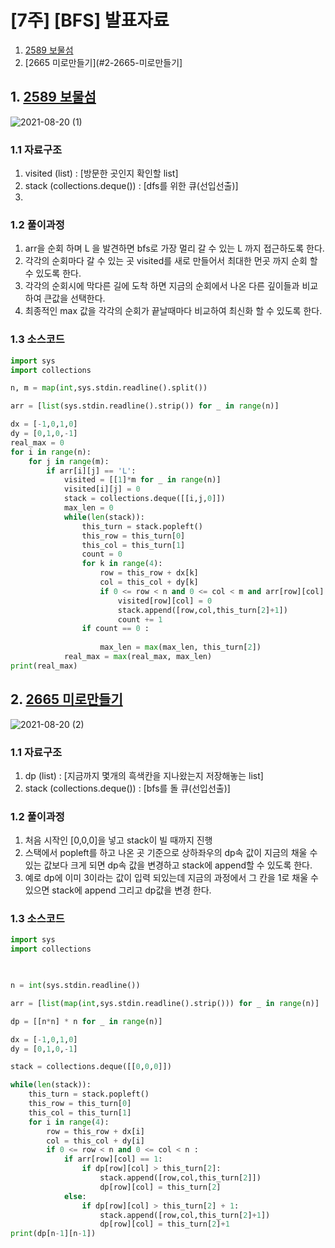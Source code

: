 # [7주] [BFS] 발표자료
1. [2589 보물섬](#1-2589-보물섬)
2. [2665 미로만들기](#2-2665-미로만들기]

## 1. [2589 보물섬](https://www.acmicpc.net/problem/2589)
![2021-08-20 (1)](https://user-images.githubusercontent.com/69501435/130209810-926175a4-adbc-4877-a365-17f4f513ebc8.png)


### 1.1 자료구조
1. visited (list) : [방문한 곳인지 확인할 list]
2. stack (collections.deque()) : [dfs를 위한 큐(선입선출)]
3. 
### 1.2 풀이과정
1. arr을 순회 하며 L 을 발견하면 bfs로 가장 멀리 갈 수 있는 L 까지 접근하도록 한다.
2. 각각의 순회마다 갈 수 있는 곳 visited를 새로 만들어서 최대한 먼곳 까지 순회 할 수 있도록 한다.
3. 각각의 순회시에 막다른 길에 도착 하면 지금의 순회에서 나온 다른 깊이들과 비교하여 큰값을 선택한다.
4. 최종적인 max 값을 각각의 순회가 끝날때마다 비교하여 최신화 할 수 있도록 한다.

### 1.3 소스코드

```python
import sys
import collections

n, m = map(int,sys.stdin.readline().split())

arr = [list(sys.stdin.readline().strip()) for _ in range(n)]

dx = [-1,0,1,0]
dy = [0,1,0,-1]
real_max = 0
for i in range(n):
    for j in range(m):
        if arr[i][j] == 'L':
            visited = [[1]*m for _ in range(n)]
            visited[i][j] = 0
            stack = collections.deque([[i,j,0]])
            max_len = 0
            while(len(stack)):
                this_turn = stack.popleft()
                this_row = this_turn[0]
                this_col = this_turn[1]
                count = 0
                for k in range(4):
                    row = this_row + dx[k]
                    col = this_col + dy[k]
                    if 0 <= row < n and 0 <= col < m and arr[row][col] =='L' and visited[row][col]:
                        visited[row][col] = 0
                        stack.append([row,col,this_turn[2]+1])
                        count += 1
                if count == 0 :
                   
                    max_len = max(max_len, this_turn[2]) 
            real_max = max(real_max, max_len)
print(real_max)  


```

## 2. [2665 미로만들기](https://www.acmicpc.net/problem/2665)
![2021-08-20 (2)](https://user-images.githubusercontent.com/69501435/130211047-733a57d2-212a-4b23-b3cf-a0c31220ee2a.png)

### 1.1 자료구조
1. dp (list) : [지금까지 몇개의 흑색칸을 지나왔는지 저장해놓는 list]
2. stack (collections.deque()) : [bfs를 돌 큐(선입선출)]
### 1.2 풀이과정
1. 처음 시작인 [0,0,0]을 넣고 stack이 빌 때까지 진행
2. 스택에서 popleft를 하고 나온 곳 기준으로 상하좌우의 dp속 값이 지금의 채울 수 있는 값보다 크게 되면 dp속 값을 변경하고 stack에 append할 수 있도록 한다.
3. 예로 dp에 이미 3이라는 값이 입력 되있는데 지금의 과정에서 그 칸을 1로 채울 수 있으면 stack에 append 그리고 dp값을 변경 한다.

### 1.3 소스코드

```python
import sys
import collections


   
n = int(sys.stdin.readline())

arr = [list(map(int,sys.stdin.readline().strip())) for _ in range(n)]

dp = [[n*n] * n for _ in range(n)]

dx = [-1,0,1,0]
dy = [0,1,0,-1]

stack = collections.deque([[0,0,0]])

while(len(stack)):
    this_turn = stack.popleft()
    this_row = this_turn[0]
    this_col = this_turn[1]
    for i in range(4):
        row = this_row + dx[i]
        col = this_col + dy[i]
        if 0 <= row < n and 0 <= col < n :
            if arr[row][col] == 1:
                if dp[row][col] > this_turn[2]:
                    stack.append([row,col,this_turn[2]])
                    dp[row][col] = this_turn[2]
            else:
                if dp[row][col] > this_turn[2] + 1:
                    stack.append([row,col,this_turn[2]+1])
                    dp[row][col] = this_turn[2]+1
print(dp[n-1][n-1])

```
